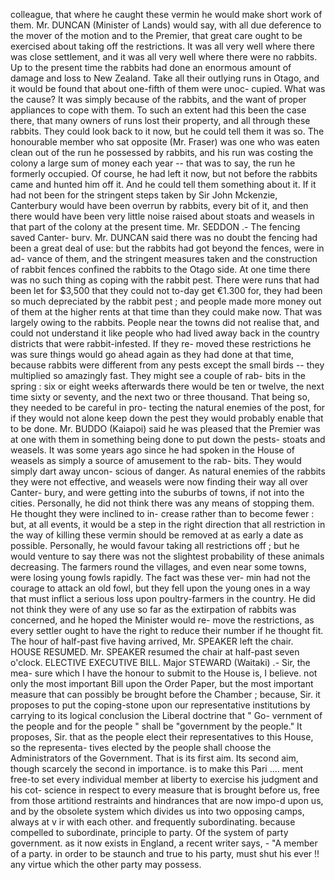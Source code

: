 colleague, that where he caught these vermin he would make short work of them. Mr. DUNCAN (Minister of Lands) would say, with all due deference to the mover of the motion and to the Premier, that great care ought to be exercised about taking off the restrictions. It was all very well where there was close settlement, and it was all very well where there were no rabbits. Up to the present time the rabbits had done an enormous amount of damage and loss to New Zealand. Take all their outlying runs in Otago, and it would be found that about one-fifth of them were unoc- cupied. What was the cause? It was simply because of the rabbits, and the want of proper appliances to cope with them. To such an extent had this been the case there, that many owners of runs lost their property, and all through these rabbits. They could look back to it now, but he could tell them it was so. The honourable member who sat opposite (Mr. Fraser) was one who was eaten clean out of the run he possessed by rabbits, and his run was costing the colony a large sum of money each year -- that was to say, the run he formerly occupied. Of course, he had left it now, but not before the rabbits came and hunted him off it. And he could tell them something about it. If it had not been for the stringent steps taken by Sir John Mckenzie, Canterbury would have been overrun by rabbits, every bit of it, and then there would have been very little noise raised about stoats and weasels in that part of the colony at the present time. Mr. SEDDON .- The fencing saved Canter- burv. Mr. DUNCAN said there was no doubt the fencing had been a great deal of use: but the rabbits had got beyond the fences, were in ad- vance of them, and the stringent measures taken and the construction of rabbit fences confined the rabbits to the Otago side. At one time there was no such thing as coping with the rabbit pest. There were runs that had been let for $3,500 that they could not to-day get €1.300 for, they had been so much depreciated by the rabbit pest ; and people made more money out of them at the higher rents at that time than they could make now. That was largely owing to the rabbits. People near the towns did not realise that, and could not understand it like people who had lived away back in the country districts that were rabbit-infested. If they re- moved these restrictions he was sure things would go ahead again as they had done at that time, because rabbits were different from any pests except the small birds -- they multiplied so amazingly fast. They might see a couple of rab- bits in the spring : six or eight weeks afterwards there would be ten or twelve, the next time sixty or seventy, and the next two or three thousand. That being so, they needed to be careful in pro- tecting the natural enemies of the post, for if they would not alone keep down the pest they would probably enable that to be done. Mr. BUDDO (Kaiapoi) said he was pleased that the Premier was at one with them in something being done to put down the pests- stoats and weasels. It was some years ago since he had spoken in the House of weasels as simply a source of amusement to the rab- bits. They would simply dart away uncon- scious of danger. As natural enemies of the rabbits they were not effective, and weasels were now finding their way all over Canter- bury, and were getting into the suburbs of towns, if not into the cities. Personally, he did not think there was any means of stopping them. He thought they were inclined to in- crease rather than to become fewer : but, at all events, it would be a step in the right direction that all restriction in the way of killing these vermin should be removed at as early a date as possible. Personally, he would favour taking all restrictions off ; but he would venture to say there was not the slightest probability of these animals decreasing. The farmers round the villages, and even near some towns, were losing young fowls rapidly. The fact was these ver- min had not the courage to attack an old fowl, but they fell upon the young ones in a way that must inflict a serious loss upon poultry-farmers in the country. He did not think they were of any use so far as the extirpation of rabbits was concerned, and he hoped the Minister would re- move the restrictions, as every settler ought to have the right to reduce their number if he thought fit. The hour of half-past five having arrived, Mr. SPEAKER left the chair. HOUSE RESUMED. Mr. SPEAKER resumed the chair at half-past seven o'clock. ELECTIVE EXECUTIVE BILL. Major STEWARD (Waitaki) .- Sir, the mea- sure which I have the honour to submit to the House is, I believe. not only the most important Bill upon the Order Paper, but the most important measure that can possibly be brought before the Chamber ; because, Sir. it proposes to put the coping-stone upon our representative institutions by carrying to its logical conclusion the Liberal doctrine that " Go- vernment of the people and for the people " shall be "government by the people." It proposes, Sir. that as the people elect their representatives to this House, so the representa- tives elected by the people shall choose the Administrators of the Government. That is its first aim. Its second aim, though scarcely the second in importance. is to make this Pari .... ment free-to set every individual member at liberty to exercise his judgment and his cot- science in respect to every measure that is brought before us, free from those artitiond restraints and hindrances that are now impo-d upon us, and by the obsolete system which divides us into two opposing camps, always at v ir with each other. and frequently subordinating. because compelled to subordinate, principle to party. Of the system of party government. as it now exists in England, a recent writer says, - "A member of a party. in order to be staunch and true to his party, must shut his ever !! any virtue which the other party may possess. 